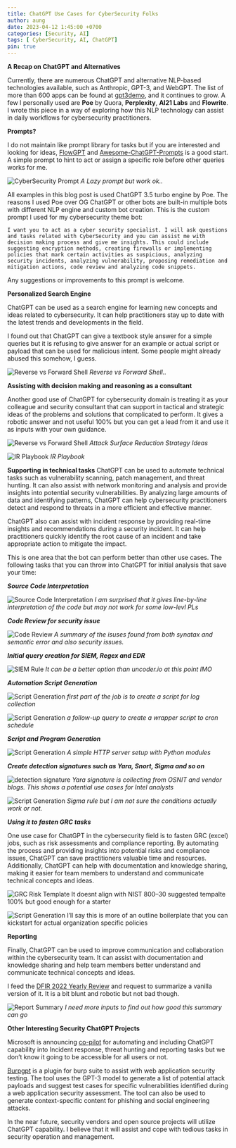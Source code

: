 ```yaml
---
title: ChatGPT Use Cases for CyberSecurity Folks
author: aung
date: 2023-04-12 1:45:00 +0700
categories: [Security, AI]
tags: [ CyberSecurity, AI, ChatGPT]
pin: true
---
```


**A Recap on ChatGPT and Alternatives**

Currently, there are numerous ChatGPT and alternative NLP-based technologies available, such as Anthropic, GPT-3, and WebGPT. The list of more than 600 apps can be found at [gpt3demo](https://gpt3demo.com/), and it continues to grow. A few I personally used are **Poe** by Quora, **Perplexity**, **AI21 Labs** and **Flowrite**. I wrote this piece in a way of exploring how this NLP technology can assist in daily workflows for cybersecurity practitioners.


**Prompts?**

I do not maintain like prompt library for tasks but if you are interested and looking for ideas, [FlowGPT](https://flowgpt.com/) and [Awesome-ChatGPT-Prompts](https://github.com/f/awesome-chatgpt-prompts) is a good start. A simple prompt to hint to act or assign a specific role before other queries works for me.

![CyberSecurity Prompt](/chatgpt/1.png)
_A Lazy prompt but work ok.._

All examples in this blog post is used ChatGPT 3.5 turbo engine by Poe. The reasons I used Poe over OG ChatGPT or other bots are built-in multiple bots with different NLP engine and custom bot creation. This is the custom prompt I used for my cybersecurity theme bot:

```
I want you to act as a cyber security specialist. I will ask questions and tasks related with CyberSecurity and you can assist me with decision making process and give me insights. This could include suggesting encryption methods, creating firewalls or implementing policies that mark certain activities as suspicious, analyzing security incidents, analyzing vulnerability, proposing remediation and mitigation actions, code review and analyzing code snippets.
```

Any suggestions or improvements to this prompt is welcome.

**Personalized Search Engine**

ChatGPT can be used as a search engine for learning new concepts and ideas related to cybersecurity. It can help practitioners stay up to date with the latest trends and developments in the field.

I found out that ChatGPT can give a textbook style answer for a simple queries but it is refusing to give answer for an example or actual script or payload that can be used for malicious intent. Some people might already abused this somehow, I guess.

![Reverse vs Forward Shell](/chatgpt/2.png)
_Reverse vs Forward Shell.._

**Assisting with decision making and reasoning as a consultant**

Another good use of ChatGPT for cybersecurity domain is treating it as your colleague and security consultant that can support in tactical and strategic ideas of the problems and solutions that complicated to perform. It gives a robotic answer and not useful 100% but you can get a lead from it and use it as inputs with your own guidance.

![Reverse vs Forward Shell](/chatgpt/3.png)
_Attack Surface Reduction Strategy Ideas_

![IR Playbook](/chatgpt/12.png)
_IR Playbook_

**Supporting in technical tasks**
ChatGPT can be used to automate technical tasks such as vulnerability scanning, patch management, and threat hunting. It can also assist with network monitoring and analysis and provide insights into potential security vulnerabilities. By analyzing large amounts of data and identifying patterns, ChatGPT can help cybersecurity practitioners detect and respond to threats in a more efficient and effective manner.

ChatGPT also can assist with incident response by providing real-time insights and recommendations during a security incident. It can help practitioners quickly identify the root cause of an incident and take appropriate action to mitigate the impact.

This is one area that the bot can perform better than other use cases. The following tasks that you can throw into ChatGPT for initial analysis that save your time:

***Source Code Interpretation***

![Source Code Interpretation](/chatgpt/4.png)
_I am surprised that it gives line-by-line interpretation of the code but may not work for some low-levl PLs_

***Code Review for security issue***

![Code Review](/chatgpt/5.png)
_A summary of the isuses found from both synatax and semantic error and also security issues._

***Initial query creation for SIEM, Regex and EDR***

![SIEM Rule](/chatgpt/6.png)
_It can be a better option than uncoder.io at this point IMO_

***Automation Script Generation***


![Script Generation](/chatgpt/7.png)
_first part of the job is to create a script for log collection_

![Script Generation](/chatgpt/8.png)
_a follow-up query to create a wrapper script to cron schedule_


***Script and Program Generation***

![Script Generation](/chatgpt/9.png)
_A simple HTTP server setup with Python modules_

***Create detection signatures such as Yara, Snort, Sigma and so on***

![detection signature](/chatgpt/10.png)
_Yara signature is collecting from OSNIT and vendor blogs. This shows a potential use cases for Intel analysts_

![Script Generation](/chatgpt/11.png)
_Sigma rule but I am not sure the conditions actually work or not._

***Using it to fasten GRC tasks***

One use case for ChatGPT in the cybersecurity field is to fasten GRC (excel) jobs, such as risk assessments and compliance reporting. By automating the process and providing insights into potential risks and compliance issues, ChatGPT can save practitioners valuable time and resources. Additionally, ChatGPT can help with documentation and knowledge sharing, making it easier for team members to understand and communicate technical concepts and ideas.

![GRC Risk Template](/chatgpt/13.png)
It doesnt align with NIST 800–30 suggested tempalte 100% but good enough for a starter


![Script Generation](/chatgpt/14.png)
I’ll say this is more of an outline boilerplate that you can kickstart for actual organization specific policies

**Reporting**

Finally, ChatGPT can be used to improve communication and collaboration within the cybersecurity team. It can assist with documentation and knowledge sharing and help team members better understand and communicate technical concepts and ideas.

I feed the [DFIR 2022 Yearly Review](https://thedfirreport.com/2023/03/06/2022-year-in-review/) and request to summarize a vanilla version of it. It is a bit blunt and robotic but not bad though.

![Report Summary](/chatgpt/15.png)
_I need more inputs to find out how good this summary can go_

**Other Interesting Security ChatGPT Projects**

Microsoft is announcing [co-pilot](https://www.microsoft.com/en-us/security/business/ai-machine-learning/microsoft-security-copilot#tabxa342e820cb5f45bdae703399572467d3) for automating and including ChatGPT capability into Incident response, threat hunting and reporting tasks but we don’t know it going to be accessible for all users or not.

[Burpgpt](https://github.com/aress31/burpgpt) is a plugin for burp suite to assist with web application security testing. The tool uses the GPT-3 model to generate a list of potential attack payloads and suggest test cases for specific vulnerabilities identified during a web application security assessment. The tool can also be used to generate context-specific content for phishing and social engineering attacks.

In the near future, security vendors and open source projects will utilize ChatGPT capability. I believe that it will assist and cope with tedious tasks in security operation and management.
